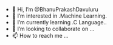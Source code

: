 - 👋 Hi, I’m @BhanuPrakashDavuluru
- 👀 I’m interested in .Machine Learning.
- 🌱 I’m currently learning .C Language..
- 💞️ I’m looking to collaborate on ...
- 📫 How to reach me ...

<!---
BhanuPrakashDavuluru/BhanuPrakashDavuluru is a ✨ special ✨ repository because its `README.md` (this file) appears on your GitHub profile.
You can click the Preview link to take a look at your changes.
--->
